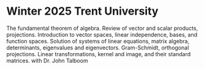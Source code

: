 # Winter 2025 Trent University

The fundamental theorem of algebra. Review of vector and scalar products, projections. Introduction to vector spaces, linear independence, bases, and function spaces. Solution of systems of linear equations, matrix algebra, determinants, eigenvalues and eigenvectors. Gram-Schmidt, orthogonal projections. Linear transformations, kernel and image, and their standard matrices. with Dr. John Talboom


